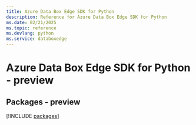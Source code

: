 ```yaml
---
title: Azure Data Box Edge SDK for Python
description: Reference for Azure Data Box Edge SDK for Python
ms.date: 02/21/2025
ms.topic: reference
ms.devlang: python
ms.service: databoxedge
---
```

# Azure Data Box Edge SDK for Python - preview
## Packages - preview
[!INCLUDE [packages](data-box-edge-index.md)]